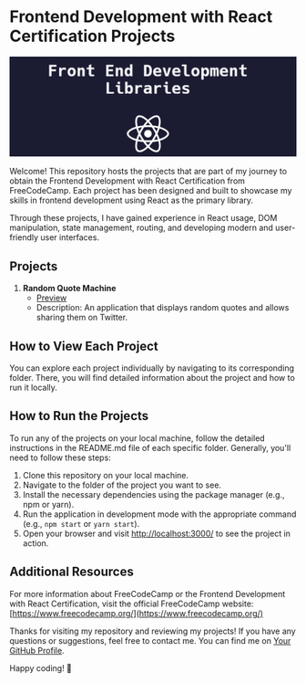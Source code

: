# Frontend Development with React Certification Projects

![Frontend Development banner](./banner.png)

Welcome! This repository hosts the projects that are part of my journey to obtain the Frontend Development with React Certification from FreeCodeCamp. Each project has been designed and built to showcase my skills in frontend development using React as the primary library.

Through these projects, I have gained experience in React usage, DOM manipulation, state management, routing, and developing modern and user-friendly user interfaces.

## Projects

1. **Random Quote Machine**
   - [Preview](https://randomquote-black.vercel.app/)
   - Description: An application that displays random quotes and allows sharing them on Twitter.

<!-- 2. **Markdown Previewer**
   - [Preview](https://your-markdown-previewer-demo-url)
   - Description: A Markdown editor that shows real-time previews of the formatted content.

3. **Drum Machine**
   - [Preview](https://your-drum-machine-demo-url)
   - Description: An interactive drum machine that plays sounds when clicking buttons or using specific keys.

4. **JavaScript Calculator**
   - [Preview](https://your-javascript-calculator-demo-url)
   - Description: A functional calculator that performs basic math operations.

5. **Pomodoro Clock**
   - [Preview](https://your-pomodoro-clock-demo-url)
   - Description: A Pomodoro clock that alternates between work and break time intervals. -->


## How to View Each Project

You can explore each project individually by navigating to its corresponding folder. There, you will find detailed information about the project and how to run it locally.

## How to Run the Projects

To run any of the projects on your local machine, follow the detailed instructions in the README.md file of each specific folder. Generally, you'll need to follow these steps:

1. Clone this repository on your local machine.
2. Navigate to the folder of the project you want to see.
3. Install the necessary dependencies using the package manager (e.g., npm or yarn).
4. Run the application in development mode with the appropriate command (e.g., `npm start` or `yarn start`).
5. Open your browser and visit [http://localhost:3000/](http://localhost:3000/) to see the project in action.

## Additional Resources

For more information about FreeCodeCamp or the Frontend Development with React Certification, visit the official FreeCodeCamp website: [https://www.freecodecamp.org/](https://www.freecodecamp.org/)

Thanks for visiting my repository and reviewing my projects! If you have any questions or suggestions, feel free to contact me. You can find me on [Your GitHub Profile](https://github.com/your-username).

Happy coding! 🚀

